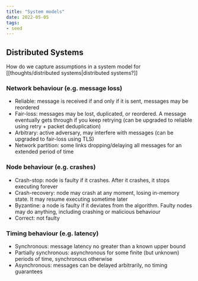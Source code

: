 ```yaml
---
title: "System models"
date: 2022-05-05
tags:
- seed
---
```


## Distributed Systems
How do we capture assumptions in a system model for [[thoughts/distributed systems|distributed systems?]]

### Network behaviour (e.g. message loss)
- Reliable: message is received if and only if it is sent, messages may be reordered
- Fair-loss: messages may be lost, duplicated, or reordered. A message eventually gets through if you keep retrying (can be upgraded to reliable using retry + packet deduplication)
- Arbitrary: active adversary, may interfere with messages (can be upgraded to fair-loss using TLS)
- Network partition: some links dropping/delaying all messages for an extended period of time

### Node behaviour (e.g. crashes)
- Crash-stop: node is faulty if it crashes. After it crashes, it stops executing forever
- Crash-recovery: node may crash at any moment, losing in-memory state. It may resume executing sometime later
- Byzantine: a node is faulty if it deviates from the algorithm. Faulty nodes may do anything, including crashing or malicious behaviour
- Correct: not faulty

### Timing behaviour (e.g. latency)
- Synchronous: message latency no greater than a known upper bound
- Partially synchronous: asynchronous for some finite (but unknown) periods of time, synchronous otherwise
- Asynchronous: messages can be delayed arbitrarily, no timing guarantees